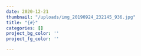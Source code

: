 ```yaml
---
date: 2020-12-21
thumbnail: "/uploads/img_20190924_232145_936.jpg"
title: "{#}"
categories: []
project_bg_color: ''
project_fg_color: ''

---
```

